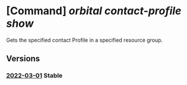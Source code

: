 # [Command] _orbital contact-profile show_

Gets the specified contact Profile in a specified resource group.

## Versions

### [2022-03-01](/Resources/mgmt-plane/L3N1YnNjcmlwdGlvbnMve30vcmVzb3VyY2Vncm91cHMve30vcHJvdmlkZXJzL21pY3Jvc29mdC5vcmJpdGFsL2NvbnRhY3Rwcm9maWxlcy97fQ==/2022-03-01.xml) **Stable**

<!-- mgmt-plane /subscriptions/{}/resourcegroups/{}/providers/microsoft.orbital/contactprofiles/{} 2022-03-01 -->
